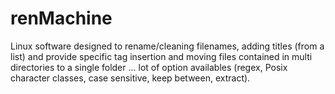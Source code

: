 # renMachine
Linux software designed to rename/cleaning filenames, adding titles (from a list) and provide specific tag insertion and moving files contained in multi directories to a single folder ... lot of option availables (regex, Posix character classes, case sensitive, keep between, extract).
